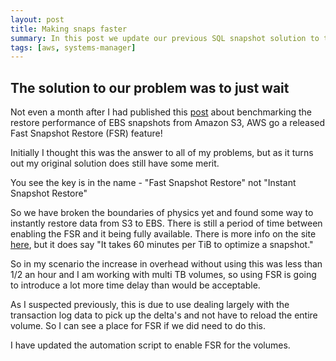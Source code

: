 ```yaml
---
layout: post
title: Making snaps faster
summary: In this post we update our previous SQL snapshot solution to take advantage of the new Fast Snapshot Restore feature
tags: [aws, systems-manager]
---
```


## The solution to our problem was to just wait

Not even a month after I had published this [post](https://msimpson.co.nz/SQLSnap) about benchmarking the restore performance of EBS snapshots from Amazon S3, AWS go a released Fast Snapshot Restore (FSR) feature!

Initially I thought this was the answer to all of my problems, but as it turns out my original solution does still have some merit.

You see the key is in the name - "Fast Snapshot Restore" not "Instant Snapshot Restore"

So we have broken the boundaries of physics yet and found some way to instantly restore data from S3 to EBS. There is still a period of time between enabling the FSR and it being fully available. There is more info on the site [here](https://docs.aws.amazon.com/AWSEC2/latest/UserGuide/ebs-fast-snapshot-restore.html), but it does say "It takes 60 minutes per TiB to optimize a snapshot."

So in my scenario the increase in overhead without using this was less than 1/2 an hour and I am working with multi TB volumes, so using FSR is going to introduce a lot more time delay than would be acceptable.

As I suspected previously, this is due to use dealing largely with the transaction log data to pick up the delta's and not have to reload the entire volume. So I can see a place for FSR if we did need to do this.

I have updated the automation script to enable FSR for the volumes.
